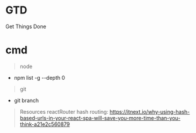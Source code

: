 # GTD
Get Things Done


# cmd

> node
+ npm list -g --depth 0

> git
+ git branch

> Resources
reactRouter hash routing:
https://itnext.io/why-using-hash-based-urls-in-your-react-spa-will-save-you-more-time-than-you-think-a21e2c560879
